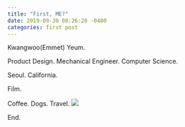 ```yaml
---
title: "First, ME?"
date: 2019-09-30 08:26:28 -0400
categories: first post
---
```


Kwangwoo(Emmet) Yeum.

Product Design. Mechanical Engineer. Computer Science.

Seoul. California.

Film.

Coffee. Dogs. Travel. 
<img src="https://github.com/kyeum/kyeum.github.io/edit/master/photos/DSC06216.jpg"></img>

End.
